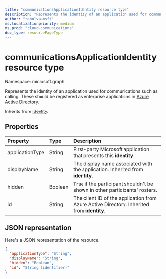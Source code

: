 ```yaml
--- 
title: "communicationsApplicationIdentity resource type"
description: "Represents the identity of an application used for communications such as calling."
author: "rahulva-msft"
ms.localizationpriority: medium
ms.prod: "cloud-communications"
doc_type: resourcePageType
---
```


# communicationsApplicationIdentity resource type

Namespace: microsoft.graph

Represents the identity of an application used for communications such as calling. These should be registered as enterprise applications in [Azure Active Directory](/azure/active-directory/).

Inherits from [identity](identity.md).

## Properties

| Property                       | Type                        | Description                               |
| :----------------------------- | :---------------------------| :-----------------------------------------|
| applicationType | String | First-party Microsoft application that presents this **identity**. |
| displayName | String | The display name associated with the application. Inherited from **identity**. |
| hidden | Boolean | `True` if the participant shouldn't be shown in other participants' rosters. |
| id | String | The client ID of the application from Azure Active Directory. Inherited from **identity**. |

## JSON representation

Here's a JSON representation of the resource.

<!-- {
  "blockType": "resource",
  "@odata.type": "microsoft.graph.communicationsApplicationIdentity",
  "optionalProperties": [
    "displayName",
    "applicationType",
    "hidden"
  ],
} -->
```json
{
  "applicationType": "String",
  "displayName": "String",
  "hidden": "Boolean",
  "id": "String (identifier)"
}
```
